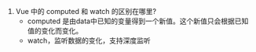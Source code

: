 1. Vue 中的 computed 和 watch 的区别在哪里?
   * computed 是由data中已知的变量得到一个新值。这个新值只会根据已知值的变化而变化。
   * watch，监听数据的变化，支持深度监听